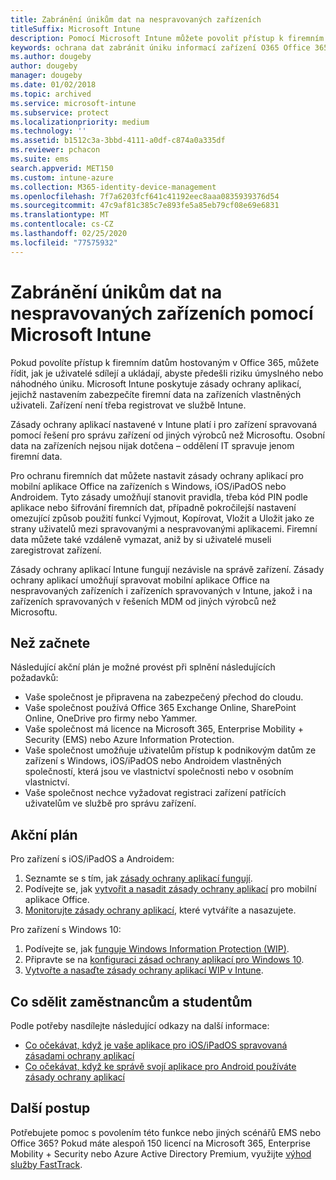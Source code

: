 ```yaml
---
title: Zabránění únikům dat na nespravovaných zařízeních
titleSuffix: Microsoft Intune
description: Pomocí Microsoft Intune můžete povolit přístup k firemním datům na zařízeních a zapnout ochranu před úniky dat.
keywords: ochrana dat zabránit úniku informací zařízení O365 Office 365
ms.author: dougeby
author: dougeby
manager: dougeby
ms.date: 01/02/2018
ms.topic: archived
ms.service: microsoft-intune
ms.subservice: protect
ms.localizationpriority: medium
ms.technology: ''
ms.assetid: b1512c3a-3bbd-4111-a0df-c874a0a335df
ms.reviewer: pchacon
ms.suite: ems
search.appverid: MET150
ms.custom: intune-azure
ms.collection: M365-identity-device-management
ms.openlocfilehash: 7f7a6203fcf641c41192eec8aaa0835939376d54
ms.sourcegitcommit: 47c9af81c385c7e893fe5a85eb79cf08e69e6831
ms.translationtype: MT
ms.contentlocale: cs-CZ
ms.lasthandoff: 02/25/2020
ms.locfileid: "77575932"
---
```

# <a name="prevent-data-leaks-on-non-managed-devices-using-microsoft-intune"></a>Zabránění únikům dat na nespravovaných zařízeních pomocí Microsoft Intune

Pokud povolíte přístup k firemním datům hostovaným v Office 365, můžete řídit, jak je uživatelé sdílejí a ukládají, abyste předešli riziku úmyslného nebo náhodného úniku. Microsoft Intune poskytuje zásady ochrany aplikací, jejichž nastavením zabezpečíte firemní data na zařízeních vlastněných uživateli. Zařízení není třeba registrovat ve službě Intune. 

Zásady ochrany aplikací nastavené v Intune platí i pro zařízení spravovaná pomocí řešení pro správu zařízení od jiných výrobců než Microsoftu. Osobní data na zařízeních nejsou nijak dotčena – oddělení IT spravuje jenom firemní data. 

Pro ochranu firemních dat můžete nastavit zásady ochrany aplikací pro mobilní aplikace Office na zařízeních s Windows, iOS/iPadOS nebo Androidem. Tyto zásady umožňují stanovit pravidla, třeba kód PIN podle aplikace nebo šifrování firemních dat, případně pokročilejší nastavení omezující způsob použití funkcí Vyjmout, Kopírovat, Vložit a Uložit jako ze strany uživatelů mezi spravovanými a nespravovanými aplikacemi. Firemní data můžete také vzdáleně vymazat, aniž by si uživatelé museli zaregistrovat zařízení.

Zásady ochrany aplikací Intune fungují nezávisle na správě zařízení. Zásady ochrany aplikací umožňují spravovat mobilní aplikace Office na nespravovaných zařízeních i zařízeních spravovaných v Intune, jakož i na zařízeních spravovaných v řešeních MDM od jiných výrobců než Microsoftu.

## <a name="before-you-begin"></a>Než začnete

Následující akční plán je možné provést při splnění následujících požadavků:

* Vaše společnost je připravena na zabezpečený přechod do cloudu.
* Vaše společnost používá Office 365 Exchange Online, SharePoint Online, OneDrive pro firmy nebo Yammer.
* Vaše společnost má licence na Microsoft 365, Enterprise Mobility + Security (EMS) nebo Azure Information Protection.
* Vaše společnost umožňuje uživatelům přístup k podnikovým datům ze zařízení s Windows, iOS/iPadOS nebo Androidem vlastněných společností, která jsou ve vlastnictví společnosti nebo v osobním vlastnictví.
* Vaše společnost nechce vyžadovat registraci zařízení patřících uživatelům ve službě pro správu zařízení.

## <a name="action-plan"></a>Akční plán

Pro zařízení s iOS/iPadOS a Androidem:

1. Seznamte se s tím, jak [zásady ochrany aplikací fungují](../apps/app-protection-policy.md).
2. Podívejte se, jak [vytvořit a nasadit zásady ochrany aplikací](../apps/app-protection-policies.md) pro mobilní aplikace Office.
3. [Monitorujte zásady ochrany aplikací](../apps/app-protection-policies-monitor.md), které vytváříte a nasazujete.

Pro zařízení s Windows 10:

1. Podívejte se, jak [funguje Windows Information Protection (WIP)](https://docs.microsoft.com/windows/threat-protection/windows-information-protection/protect-enterprise-data-using-wip).
2. Připravte se na [konfiguraci zásad ochrany aplikací pro Windows 10](../apps/app-protection-policies-configure-windows-10.md).
3. [Vytvořte a nasaďte zásady ochrany aplikací WIP v Intune](../apps/windows-information-protection-policy-create.md).

## <a name="what-to-tell-employees-and-students"></a>Co sdělit zaměstnancům a studentům

Podle potřeby nasdílejte následující odkazy na další informace:

* [Co očekávat, když je vaše aplikace pro iOS/iPadOS spravovaná zásadami ochrany aplikací](../fundamentals/end-user-mam-apps-ios.md)
* [Co očekávat, když ke správě svojí aplikace pro Android používáte zásady ochrany aplikací](../fundamentals/end-user-mam-apps-android.md)

## <a name="next-steps"></a>Další postup

Potřebujete pomoc s povolením této funkce nebo jiných scénářů EMS nebo Office 365? Pokud máte alespoň 150 licencí na Microsoft 365, Enterprise Mobility + Security nebo Azure Active Directory Premium, využijte [výhod služby FastTrack](https://docs.microsoft.com/enterprise-mobility-security/solutions/enterprise-mobility-fasttrack-program).
